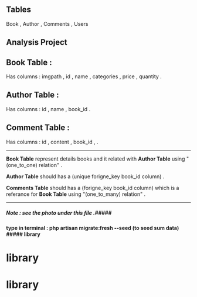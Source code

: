## Tables ##
Book , Author , Comments , Users 

## Analysis Project ##

## Book Table : 
Has columns : imgpath , id  ,  name  , categories  ,  price  ,  quantity .

## Author Table : 
Has columns : id  ,  name  , book_id  .

## Comment Table : 
Has columns : id  ,  content  , book_id  , .

--------------------------------------------------------------
**Book Table** represent details books and it related with **Author Table**
using "(one_to_one) relation" .

**Author Table** should has a (unique forigne_key book_id column) .

**Comments Table** should has a (forigne_key book_id column) which is a referance for **Book Table** using "(one_to_many) relation" .

--------------------------------------------------------------
##### Note : see the photo under this file .#####
#### type in terminal : php artisan migrate:fresh --seed  (to seed sum data) ##### library
# library
# library
